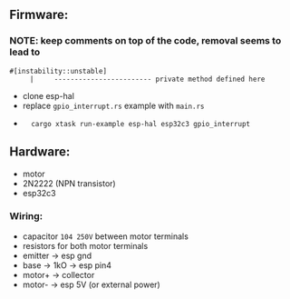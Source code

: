 ## Firmware:
### NOTE: keep comments on top of the code, removal seems to lead to
```
#[instability::unstable]
     |     ------------------------ private method defined here
```
- clone esp-hal
- replace `gpio_interrupt.rs` example with `main.rs`
- ```shell
    cargo xtask run-example esp-hal esp32c3 gpio_interrupt
  ```

## Hardware:
- motor
- 2N2222 (NPN transistor)
- esp32c3
### Wiring:
- capacitor `104 250V` between motor terminals
- resistors for both motor terminals
- emitter -> esp gnd
- base -> 1kO -> esp pin4
- motor+ -> collector
- motor- -> esp 5V (or external power)
